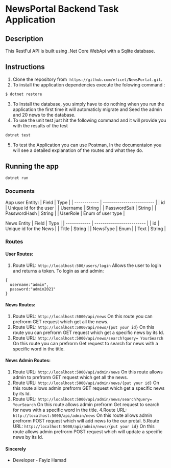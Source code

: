 # NewsPortal Backend Task Application

## Description

This RestFul API is built using .Net Core WebApi with a Sqlite database.

## Instructions

1. Clone the repository from  `https://github.com/eficet/NewsPortal.git`.
2. To install the application dependencies execute the folowing command :

```bash
$ dotnet restore
```

3. To Install the database, you simply have to do nothing when you run the application the first time it will automaticly migrate and Seed the admin and 20 news to the database.
4. To use the unit test just hit the following command and it will provide you with the results of the test
```bash
dotnet test
```
5. To test the Application you can use Postman, In the documentaion you will see a detailed explanation of the routes and what they do.

## Running the app

```bash
dotnet run
```


### Documents

App user Entity:
| Field        | Type                      |
| ------------ | ------------------------- |
| id         | Unique id for the user    |
| Username    | String                    |
| PasswordSalt     | String                    |
| PasswordHash        | String                    |
| UserRole | Enum of user type |

News Entity 
| Field        | Type                      |
| ------------ | ------------------------- |
| id         | Unique id for the News    |
| Title    | String                    |
| NewsType     | Enum                   |
| Text        | String                    |
### Routes

#### User Routes:

1. Route URL: `http://localhost:500/users/login`
   Allows the user to login and returns a token.
    To login as and admin:

```
{
  username:"admin",
  password:"admin2021"
}
```


#### News Routes:

1. Route URL: `http://localhost:5000/api/news`
   On this route you can prefrorm GET request which get all the news.
2. Route URL: `http://localhost:5000/api/news/{put your id}`
   On this route you can prefrorm GET request which get a specific news by its Id.
3. Route URL: `http://localhost:5000/api/news/search?query= YourSearch`
   On this route you can prefrorm Get request to search for news with a specific word in the title.

#### News Admin Routes:
1. Route URL: `http://localhost:5000/api/admin/news`
   On this route allows admin to prefrorm GET request which get all the news.
2. Route URL: `http://localhost:5000/api/admin/news/{put your id}`
   On this route allows admin prefrorm GET request which get a specific news by its Id.
3. Route URL: `http://localhost:5000/api/admin/news/search?query= YourSearch`
   On this route allows admin prefrorm Get request to search for news with a specific word in the title.
4.Route URL: `http://localhost:5000/api/admin/news`
   On this route allows admin prefrorm POST request which will add news to the our protal.
5.Route URL: `http://localhost:5000/api/admin/news/{put your id}`
   On this route allows admin prefrorm POST request which will update a specific news by its Id.
#### Sincerely

- Developer - Fayiz Hamad
